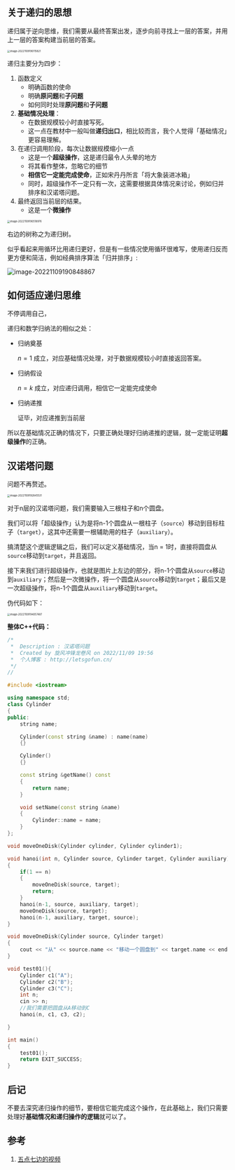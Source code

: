 ## 关于递归的思想

递归属于逆向思维，我们需要从最终答案出发，逐步向前寻找上一层的答案，并用上一层的答案构建当前层的答案。

<img src="https://raw.github.com/Missyesterday/picgo/main/picgo/image-20221109190115821.png" alt="image-20221109190115821" style="zoom:40%;" />

递归主要分为四步：

1.   函数定义
     -   明确函数的使命
     -   明确**原问题**和**子问题**
     -   如何同时处理**原问题**和**子问题**
2.   **基础情况处理**：
     -   在数据规模较小时直接写死。
     -   这一点在教材中一般叫做**递归出口**，相比较而言，我个人觉得「基础情况」更容易理解。
3.   在递归调用阶段，每次让数据规模缩小一点
     -   这是一个**超级操作**，这是递归最令人头晕的地方
     -   将其看作整体，忽略它的细节
     -   **相信它一定能完成使命**，正如宋丹丹所言「将大象装进冰箱」
     -   同时，超级操作不一定只有一次，这需要根据具体情况来讨论，例如归并排序和汉诺塔问题。
4.   最终返回当前层的结果。
     -   这是一个**微操作**

<img src="https://raw.github.com/Missyesterday/picgo/main/picgo/image-20221109190518976.png" alt="image-20221109190518976" style="zoom:40%;" />

右边的树称之为递归树。

似乎看起来用循环比用递归更好，但是有一些情况使用循环很难写，使用递归反而更方便和简洁，例如经典排序算法「归并排序」:

![image-20221109190848867](https://raw.github.com/Missyesterday/picgo/main/picgo/image-20221109190848867.png)



## 如何适应递归思维

 不停调用自己，

递归和数学归纳法的相似之处：

-   归纳奠基

    $n =1$ 成立，对应基础情况处理，对于数据规模较小时直接返回答案。

-   归纳假设

    $n = k$ 成立，对应递归调用，相信它一定能完成使命

-   归纳递推

    证毕，对应递推到当前层

所以在基础情况正确的情况下，只要正确处理好归纳递推的逻辑，就一定能证明**超级操作**的正确。



## 汉诺塔问题

问题不再赘述。

<img src="https://raw.github.com/Missyesterday/picgo/main/picgo/image-20221109192845531.png" alt="image-20221109192845531" style="zoom:40%;" />

对于n层的汉诺塔问题，我们需要输入三根柱子和n个圆盘。

我们可以将「超级操作」认为是将n-1个圆盘从一根柱子（`source`）移动到目标柱子（`target`），这其中还需要一根辅助用的柱子（`auxiliary`）。

搞清楚这个逻辑逻辑之后，我们可以定义基础情况，当n = 1时，直接将圆盘从`source`移动到`target`，并且返回。

接下来我们进行超级操作，也就是图片上左边的部分，将n-1个圆盘从`source`移动到`auxiliary`；然后是一次微操作，将一个圆盘从`source`移动到`target`；最后又是一次超级操作，将n-1个圆盘从`auxiliary`移动到`target`。

伪代码如下：

<img src="https://raw.github.com/Missyesterday/picgo/main/picgo/image-20221109194057487.png" alt="image-20221109194057487" style="zoom:40%;" />

**整体C++代码：**

```cpp
/*  
 *  Description : 汉诺塔问题
 *  Created by 旋风冲锋龙卷风 on 2022/11/09 19:56
 *  个人博客 : http://letsgofun.cn/
 */
//

#include <iostream>

using namespace std;
class Cylinder
{
public:
    string name;

    Cylinder(const string &name) : name(name)
    {}

    Cylinder()
    {}

    const string &getName() const
    {
        return name;
    }

    void setName(const string &name)
    {
        Cylinder::name = name;
    }
};

void moveOneDisk(Cylinder cylinder, Cylinder cylinder1);

void hanoi(int n, Cylinder source, Cylinder target, Cylinder auxiliary)
{
    if(1 == n)
    {
        moveOneDisk(source, target);
        return;
    }
    hanoi(n-1, source, auxiliary, target);
    moveOneDisk(source, target);
    hanoi(n-1, auxiliary, target, source);
}

void moveOneDisk(Cylinder source, Cylinder target)
{
    cout << "从" << source.name << "移动一个圆盘到" << target.name << endl;
}

void test01(){
    Cylinder c1("A");
    Cylinder c2("B");
    Cylinder c3("C");
    int n;
    cin >> n;
    //我们需要把圆盘从A移动到C
    hanoi(n, c1, c3, c2);

}

int main()
{
    test01();
    return EXIT_SUCCESS;
}
```





## 后记

不要去深究递归操作的细节，要相信它能完成这个操作，在此基础上，我们只需要处理好**基础情况和递归操作的逻辑**就可以了。



## 参考

1.    [五点七边的视频](https://www.bilibili.com/video/BV1214y157HG/?spm_id_from=333.1007.top_right_bar_window_history.content.click&vd_source=e38e3e3d92669c785bc83ba039bf8395)